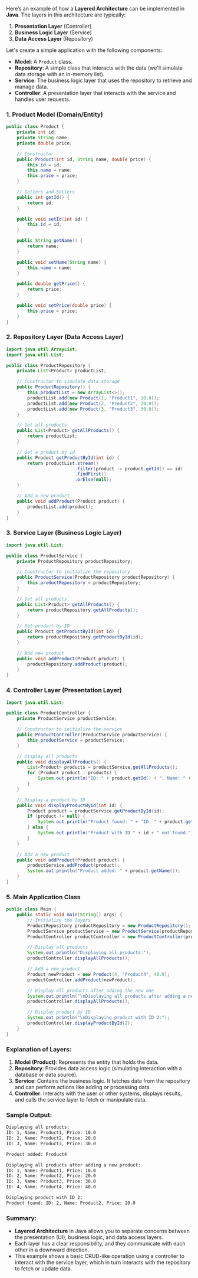 Here’s an example of how a **Layered Architecture** can be implemented in **Java**. The layers in this architecture are typically:

1. **Presentation Layer** (Controller)
2. **Business Logic Layer** (Service)
3. **Data Access Layer** (Repository)

Let's create a simple application with the following components:

- **Model**: A `Product` class.
- **Repository**: A simple class that interacts with the data (we'll simulate data storage with an in-memory list).
- **Service**: The business logic layer that uses the repository to retrieve and manage data.
- **Controller**: A presentation layer that interacts with the service and handles user requests.

### 1. **Product Model** (Domain/Entity)
```java
public class Product {
    private int id;
    private String name;
    private double price;

    // Constructor
    public Product(int id, String name, double price) {
        this.id = id;
        this.name = name;
        this.price = price;
    }

    // Getters and Setters
    public int getId() {
        return id;
    }

    public void setId(int id) {
        this.id = id;
    }

    public String getName() {
        return name;
    }

    public void setName(String name) {
        this.name = name;
    }

    public double getPrice() {
        return price;
    }

    public void setPrice(double price) {
        this.price = price;
    }
}
```

### 2. **Repository Layer** (Data Access Layer)
```java
import java.util.ArrayList;
import java.util.List;

public class ProductRepository {
    private List<Product> productList;

    // Constructor to simulate data storage
    public ProductRepository() {
        this.productList = new ArrayList<>();
        productList.add(new Product(1, "Product1", 10.0));
        productList.add(new Product(2, "Product2", 20.0));
        productList.add(new Product(3, "Product3", 30.0));
    }

    // Get all products
    public List<Product> getAllProducts() {
        return productList;
    }

    // Get a product by id
    public Product getProductById(int id) {
        return productList.stream()
                          .filter(product -> product.getId() == id)
                          .findFirst()
                          .orElse(null);
    }

    // Add a new product
    public void addProduct(Product product) {
        productList.add(product);
    }
}
```

### 3. **Service Layer** (Business Logic Layer)
```java
import java.util.List;

public class ProductService {
    private ProductRepository productRepository;

    // Constructor to initialize the repository
    public ProductService(ProductRepository productRepository) {
        this.productRepository = productRepository;
    }

    // Get all products
    public List<Product> getAllProducts() {
        return productRepository.getAllProducts();
    }

    // Get product by ID
    public Product getProductById(int id) {
        return productRepository.getProductById(id);
    }

    // Add new product
    public void addProduct(Product product) {
        productRepository.addProduct(product);
    }
}
```

### 4. **Controller Layer** (Presentation Layer)
```java
import java.util.List;

public class ProductController {
    private ProductService productService;

    // Constructor to initialize the service
    public ProductController(ProductService productService) {
        this.productService = productService;
    }

    // Display all products
    public void displayAllProducts() {
        List<Product> products = productService.getAllProducts();
        for (Product product : products) {
            System.out.println("ID: " + product.getId() + ", Name: " + product.getName() + ", Price: " + product.getPrice());
        }
    }

    // Display a product by ID
    public void displayProductById(int id) {
        Product product = productService.getProductById(id);
        if (product != null) {
            System.out.println("Product found: " + "ID: " + product.getId() + ", Name: " + product.getName() + ", Price: " + product.getPrice());
        } else {
            System.out.println("Product with ID " + id + " not found.");
        }
    }

    // Add a new product
    public void addProduct(Product product) {
        productService.addProduct(product);
        System.out.println("Product added: " + product.getName());
    }
}
```

### 5. **Main Application Class**
```java
public class Main {
    public static void main(String[] args) {
        // Initialize the layers
        ProductRepository productRepository = new ProductRepository();
        ProductService productService = new ProductService(productRepository);
        ProductController productController = new ProductController(productService);

        // Display all products
        System.out.println("Displaying all products:");
        productController.displayAllProducts();

        // Add a new product
        Product newProduct = new Product(4, "Product4", 40.0);
        productController.addProduct(newProduct);

        // Display all products after adding the new one
        System.out.println("\nDisplaying all products after adding a new product:");
        productController.displayAllProducts();

        // Display product by ID
        System.out.println("\nDisplaying product with ID 2:");
        productController.displayProductById(2);
    }
}
```

### Explanation of Layers:
1. **Model (Product)**: Represents the entity that holds the data.
2. **Repository**: Provides data access logic (simulating interaction with a database or data source).
3. **Service**: Contains the business logic. It fetches data from the repository and can perform actions like adding or processing data.
4. **Controller**: Interacts with the user or other systems, displays results, and calls the service layer to fetch or manipulate data.

### Sample Output:
```txt
Displaying all products:
ID: 1, Name: Product1, Price: 10.0
ID: 2, Name: Product2, Price: 20.0
ID: 3, Name: Product3, Price: 30.0

Product added: Product4

Displaying all products after adding a new product:
ID: 1, Name: Product1, Price: 10.0
ID: 2, Name: Product2, Price: 20.0
ID: 3, Name: Product3, Price: 30.0
ID: 4, Name: Product4, Price: 40.0

Displaying product with ID 2:
Product found: ID: 2, Name: Product2, Price: 20.0
```

### Summary:
- **Layered Architecture** in Java allows you to separate concerns between the presentation (UI), business logic, and data access layers.
- Each layer has a clear responsibility, and they communicate with each other in a downward direction.
- This example shows a basic CRUD-like operation using a controller to interact with the service layer, which in turn interacts with the repository to fetch or update data.

